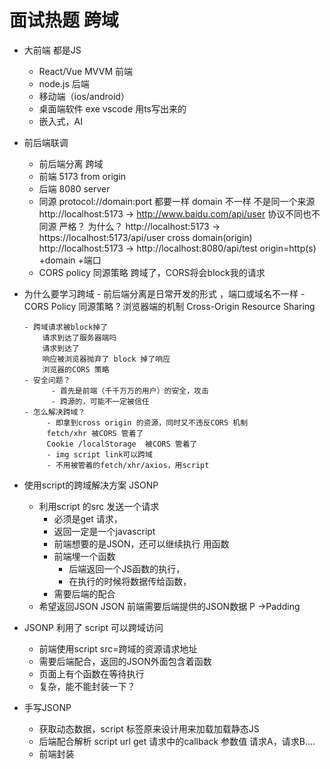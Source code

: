 # 面试热题  跨域

- 大前端  都是JS
    - React/Vue  MVVM  前端
    - node.js 后端
    - 移动端（ios/android）
    - 桌面端软件 exe  vscode 用ts写出来的
    - 嵌入式，AI   

- 前后端联调
     - 前后端分离 跨域
     - 前端 5173 
        from origin 
     - 后端 8080 
        server 
     - 同源
         protocol://domain:port 都要一样
         domain 不一样 不是同一个来源
         http://localhost:5173 -> http://www.baidu.com/api/user
         协议不同也不同源 严格？ 为什么？
         http://localhost:5173 -> https://localhost:5173/api/user
         cross domain(origin)
         http://localhost:5173 -> http://localhost:8080/api/test
         origin=http(s) +domain +端口
     - CORS policy 同源策略
          跨域了，CORS将会block我的请求 

- 为什么要学习跨域
      - 前后端分离是日常开发的形式 ，端口或域名不一样
      - CORS Policy 同源策略 ?
         浏览器端的机制 
         Cross-Origin Resource Sharing

      - 跨域请求被block掉了
          请求到达了服务器端吗
          请求到达了
          响应被浏览器抛弃了 block 掉了响应
          浏览器的CORS 策略 
      - 安全问题？
            - 首先是前端（千千万万的用户）的安全，攻击
            - 跨源的，可能不一定被信任 
      - 怎么解决跨域？
           - 即拿到cross origin 的资源，同时又不违反CORS 机制
           fetch/xhr 被CORS 管着了
           Cookie /localStorage  被CORS 管着了
           - img script link可以跨域
           - 不用被管着的fetch/xhr/axios，用script


- 使用script的跨域解决方案  JSONP
  - 利用script 的src  发送一个请求
     - 必须是get 请求，
     - 返回一定是一个javascript
     - 前端想要的是JSON，还可以继续执行 
     用函数 
     - 前端埋一个函数
         - 后端返回一个JS函数的执行，
         - 在执行的时候将数据传给函数，
     - 需要后端的配合
  - 希望返回JSON
  JSON 前端需要后端提供的JSON数据
  P ->Padding

- JSONP 利用了 script 可以跨域访问
   - 前端使用script src=跨域的资源请求地址 
   - 需要后端配合，返回的JSON外面包含着函数
   - 页面上有个函数在等待执行
   - 复杂，能不能封装一下？

- 手写JSONP 
     - 获取动态数据，script 标签原来设计用来加载加载静态JS
     - 后端配合解析 script url get 请求中的callback 参数值
     请求A，请求B....
     - 前端封装